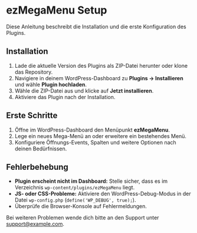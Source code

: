 # ezMegaMenu Setup

Diese Anleitung beschreibt die Installation und die erste Konfiguration des Plugins.

## Installation
1. Lade die aktuelle Version des Plugins als ZIP-Datei herunter oder klone das Repository.
2. Navigiere in deinem WordPress-Dashboard zu **Plugins → Installieren** und wähle **Plugin hochladen**.
3. Wähle die ZIP-Datei aus und klicke auf **Jetzt installieren**.
4. Aktiviere das Plugin nach der Installation.

## Erste Schritte
1. Öffne im WordPress-Dashboard den Menüpunkt **ezMegaMenu**.
2. Lege ein neues Mega-Menü an oder erweitere ein bestehendes Menü.
3. Konfiguriere Öffnungs-Events, Spalten und weitere Optionen nach deinen Bedürfnissen.

## Fehlerbehebung
- **Plugin erscheint nicht im Dashboard:** Stelle sicher, dass es im Verzeichnis `wp-content/plugins/ezMegaMenu` liegt.
- **JS- oder CSS-Probleme:** Aktiviere den WordPress-Debug-Modus in der Datei `wp-config.php` (`define('WP_DEBUG', true);`).
- Überprüfe die Browser-Konsole auf Fehlermeldungen.

Bei weiteren Problemen wende dich bitte an den Support unter [support@example.com](mailto:support@example.com).
